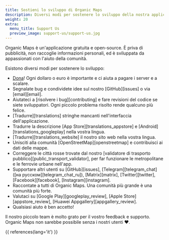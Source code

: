 ```yaml
---
title: Sostieni lo sviluppo di Organic Maps
description: Diversi modi per sostenere lo sviluppo della nostra applicazione gratuita
weight: 20
extra:
  menu_title: Support Us
  preview_image: support-us/support-us.jpg
---
```


Organic Maps è un'applicazione gratuita e open-source. È priva di pubblicità, non raccoglie informazioni personali,
ed è sviluppata da appassionati con l'aiuto della comunità.

Esistono diversi modi per sostenere lo sviluppo:

- [Dona](@/donate/index.it.md)! Ogni dollaro o euro è importante e ci aiuta a pagare i server e a scalare.
- Segnalate bug e condividete idee sul nostro [GitHub][issues]
  o via [email][email].
- Aiutateci a [risolvere i bug][contributing]
  e fare revisioni del codice se siete sviluppatori. Ogni piccolo problema risolto rende qualcuno più felice.
- [Tradurre][translations]
  stringhe mancanti nell'interfaccia dell'applicazione.
- Tradurre la descrizione [App Store][translations_appstore]
  e [Android][translations_googleplay]
  nella vostra lingua.
- [Tradurre][translations_website] il nostro sito web nella vostra lingua.
- Unisciti alla comunità [OpenStreetMap][openstreetmap] e contribuisci ai dati delle mappe.
- Correggere le città rosse trovate dal nostro [validatore di trasporto pubblico][public_transport_validator], per far funzionare le metropolitane e le ferrovie urbane nell'app.
- Supportare altri utenti su [GitHub][issues],
  [Telegram][telegram_chat] ([на русском][telegram_chat_ru]),
  [Matrix][matrix],
  [Twitter][twitter], [Facebook][facebook],
  [Instagram][instagram].
- Raccontate a tutti di Organic Maps. Una comunità più grande è una comunità più forte.
- Valutaci su [Google Play][googleplay_review],
  [Apple Store][appstore_review],
  [Huawei Appgallery][appgallery_review].
- Qualsiasi aiuto è ben accetto!

Il nostro piccolo team è molto grato per il vostro feedback e supporto. Organic Maps non sarebbe possibile senza i nostri utenti ❤️.

{{ references(lang='it') }}
